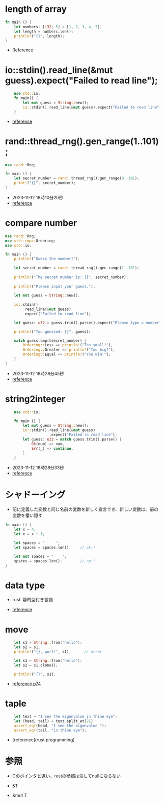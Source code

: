 <!--
 FileName:      tips
 Author:        8ucchiman
 CreatedDate:   2023-11-12 15:01:49
 LastModified:  2023-01-25 10:56:12 +0900
 Reference:     8ucchiman.jp Description:   ---
-->

<!-- ------------------------------ -->
# length of array
```rs
fn main () {
    let numbers: [i32; 5] = [1, 2, 3, 4, 5];
    let length = numbers.len();
    println!("{}", length);
}

```
- [Reference](https://www.choge-blog.com/programming/rustarraygetlength/)
<!-- ------------------------------ -->
# io::stdin().read_line(&mut guess).expect("Failed to read line");

```rs
    use std::io;
    fn main() {
        let mut guess = String::new();
        io::stdin().read_line(&mut guess).expect("Failed to read line");
    }
```
- [reference](https://doc.rust-jp.rs/book-ja-pdf/book.pdf)

<!-- ------------------------------ -->
# rand::thread_rng().gen_range(1..101);


```rs
use rand::Rng;

fn main () {
    let secret_number = rand::thread_rng().gen_range(0..101);
    print!("{}", secret_number);
}
```

- 2023-11-12 18時10分20秒
- [reference](https://doc.rust-jp.rs/book-ja-pdf/book.pdf)
<!-- ------------------------------ -->
# compare number
```rs
use rand::Rng;
use std::cmp::Ordering;
use std::io;

fn main () {
    println!("Guess the number!");
    
    let secret_number = rand::thread_rng().gen_range(1..101);
    
    println!("The secret number is: {}", secret_number);
    
    println!("Please input your guess.");
    
    let mut guess = String::new();
    
    io::stdin()
        .read_line(&mut guess)
        .expect("Failed to read line");

    let guess: u32 = guess.trim().parse().expect("Please type a number");

    println!("You guessed: {}", guess);

    match guess.cmp(&secret_number) {
        Ordering::Less => println!("Too small!"),
        Ordering::Greater => println!("Too big!"),
        Ordering::Equal => println!("You win!"),
    }
}

```

- 2023-11-12 18時28分45秒
- [reference](https://doc.rust-jp.rs/book-ja-pdf/book.pdf)

<!-- ------------------------------ -->
# string2integer

```rs
    use std::io;

    fn main () {
        let mut guess = String::new();
        io::stdin().read_line(&mut guess)
                    .expect("Failed to read line");
        let guess: u32 = match guess.trim().parse() {
            Ok(num) => num,
            Err(_) => continue,
        }
    }
```
- 2023-11-12 18時28分33秒
- [reference](https://doc.rust-jp.rs/book-ja-pdf/book.pdf)

<!-- ------------------------------ -->
# シャドーイング
- 前に定義した変数と同じ名前の変数を新しく宣言でき、新しい変数は、前の変数を覆い隠す

```rs
fn main () {
    let x = 4;
    let x = x + 1;

    let spaces = "     ";
    let spaces = spaces.len();    // ok!!

    let mut spaces = "    ";
    spaces = spaces.len();        // ng!!
}
```

<!-- ------------------------------ -->
# data type
- rust: 静的型付き言語

- [reference](https://doc.rust-jp.rs/book-ja-pdf/book.pdf)
<!-- ------------------------------ -->
# move
```rs
    let s1 = String::from("hello");
    let s2 = s1;
    println!("{}, worl!", s1);      // error
```

```rs
    let s1 = String::from("hello");
    let s2 = s1.clone();

    println!("{}", s1);
```

- [reference p74](https://doc.rust-jp.rs/book-ja-pdf/book.pdf)

<!-- ------------------------------ -->

# taple

```rs
    let text = "I see the eigenvalue in thine eye";
    let (head, tail) = text.split_at(21)
    assert_eq!(head, "I see the eigenvalue ");
    assert_eq!(tail, "in thine eye");
```
- [reference](rust programming)

<!-- ------------------------------ -->

# 参照
- Cのポインタと違い、rustの参照は決してnullにならない

- &T
- &mut T
